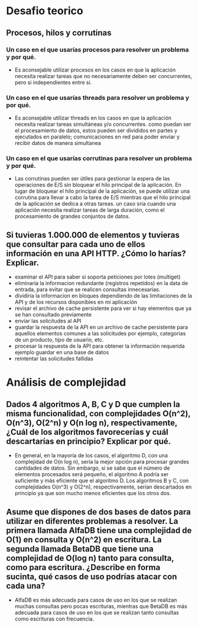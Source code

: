 # Desafio teorico

## Procesos, hilos y corrutinas

### Un caso en el que usarías procesos para resolver un problema y por qué.
- Es aconsejable utilizar procesos en los casos en que la aplicación necesita realizar tareas que no necesariamente deben ser concurrentes, pero si independientes entre si.
### Un caso en el que usarías threads para resolver un problema y por qué.
- Es aconsejable utilizar threads en los casos en que la aplicación necesita realizar tareas simultáneas y/o concurrentes. como puedan ser el procesamiento de datos, estos pueden ser divididos en partes y ejecutados en paralelo; comunicaciones en red para poder enviar y recibir datos de manera simultanea
### Un caso en el que usarías corrutinas para resolver un problema y por qué.
- Las corrutinas pueden ser útiles para gestionar la espera de las operaciones de E/S sin bloquear el hilo principal de la aplicación. En lugar de bloquear el hilo principal de la aplicación, se puede utilizar una corrutina para llevar a cabo la tarea de E/S mientras que el hilo principal de la aplicación se dedica a otras tareas. un caso sria cuando una aplicación necesita realizar tareas de larga duración, como el procesamiento de grandes conjuntos de datos.

## Si tuvieras 1.000.000 de elementos y tuvieras que consultar para cada uno de ellos información en una API HTTP. ¿Cómo lo harías? Explicar.
- examinar el API para saber si soporta peticiones por lotes (multiget)
- eliminaria la informacion redundante (registros repetidos) en la data de entrada, para evitar que se realicen consultas innecesarias.
- dividiria la informacion en bloques dependiendo de las limitaciones de la API y de los recursos disponibles en mi aplicación
- revisar el archivo de cache persistente para ver si hay elementos que ya se han consultado previamente
- enviar las solicitudes al API
- guardar la respuesta de la API en un archivo de cache persistente para aquellos elementos comunes a las solicitudes por ejemplo, categorias de un producto, tipo de usuario, etc.
- procesar la respuesta de la API para obtener la información requerida ejemplo guardar en una base de datos
- reintentar las solicitudes fallidas

# Análisis de complejidad

## Dados 4 algoritmos A, B, C y D que cumplen la misma funcionalidad, con complejidades O(n^2), O(n^3), O(2^n) y O(n log n), respectivamente, ¿Cuál de los algoritmos favorecerías y cuál descartarías en principio? Explicar por qué.

- En general, en la mayoría de los casos, el algoritmo D, con una complejidad de O(n log n), sería la mejor opción para procesar grandes cantidades de datos. Sin embargo, si se sabe que el número de elementos procesados será pequeño, el algoritmo A podría ser suficiente y más eficiente que el algoritmo D. Los algoritmos B y C, con complejidades O(n^3) y O(2^n), respectivamente, serían descartados en principio ya que son mucho menos eficientes que los otros dos.


## Asume que dispones de dos bases de datos para utilizar en diferentes problemas a resolver. La primera llamada AlfaDB tiene una complejidad de O(1) en consulta y O(n^2) en escritura. La segunda llamada BetaDB que tiene una complejidad de O(log n) tanto para consulta, como para escritura. ¿Describe en forma sucinta, qué casos de uso podrías atacar con cada una?

- AlfaDB es más adecuada para casos de uso en los que se realizan muchas consultas pero pocas escrituras, mientras que BetaDB es más adecuada para casos de uso en los que se realizan tanto consultas como escrituras con frecuencia.
